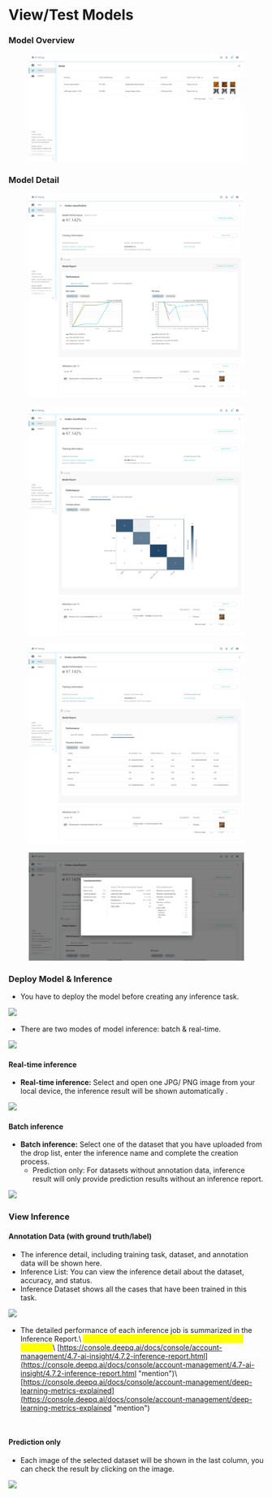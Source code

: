 # View/Test Models

### Model Overview <a href="#deploy-model--inference" id="deploy-model--inference"></a>

<figure><img src="../../../.gitbook/assets/AI_Training_Model_Overview_Example_1.png" alt=""><figcaption></figcaption></figure>

### Model Detail

<figure><img src="../../../.gitbook/assets/AI_Training_Model_Detail_1.png" alt=""><figcaption></figcaption></figure>

<figure><img src="../../../.gitbook/assets/AI_Training_Model_Detail_3.png" alt=""><figcaption></figcaption></figure>

<figure><img src="../../../.gitbook/assets/AI_Training_Model_Detail_4.png" alt=""><figcaption></figcaption></figure>

<figure><img src="../../../.gitbook/assets/AI_Training_Model_Detail_2.png" alt=""><figcaption></figcaption></figure>

### Deploy Model & Inference <a href="#deploy-model--inference" id="deploy-model--inference"></a>

* You have to deploy the model before creating any inference task.

![](https://console.deepq.ai/docs/console/.gitbook/assets/con-4-3-1.png)

* There are two modes of model inference: batch & real-time.

![](https://console.deepq.ai/docs/console/.gitbook/assets/con-4-3-0.png)

#### Real-time inference <a href="#real-time-inference" id="real-time-inference"></a>

* **Real-time inference:** Select and open one JPG/ PNG image from your local device, the inference result will be shown automatically .

![](https://console.deepq.ai/docs/console/.gitbook/assets/con-4-3-4.png)

#### Batch inference <a href="#batch-inference" id="batch-inference"></a>

* **Batch inference:** Select one of the dataset that you have uploaded from the drop list, enter the inference name and complete the creation process.
  * Prediction only: For datasets without annotation data, inference result will only provide prediction results without an inference report.

![](https://console.deepq.ai/docs/console/.gitbook/assets/con-4-3-5.png)

### View Inference <a href="#view-inference" id="view-inference"></a>

#### Annotation Data (with ground truth/label) <a href="#annotation-data-with-ground-truthlabel" id="annotation-data-with-ground-truthlabel"></a>

* The inference detail, including training task, dataset, and annotation data will be shown here.
* Inference List: You can view the inference detail about the dataset, accuracy, and status.
* Inference Dataset shows all the cases that have been trained in this task.

![](https://console.deepq.ai/docs/console/.gitbook/assets/con-4-3-6.png)

* The detailed performance of each inference job is summarized in the Inference Report.\ <mark style="color:yellow;">**For more information, please see the following sections:**</mark>\ [https://console.deepq.ai/docs/console/account-management/4.7-ai-insight/4.7.2-inference-report.html](https://console.deepq.ai/docs/console/account-management/4.7-ai-insight/4.7.2-inference-report.html "mention")\ [https://console.deepq.ai/docs/console/account-management/deep-learning-metrics-explained](https://console.deepq.ai/docs/console/account-management/deep-learning-metrics-explained "mention")

<figure><img src="https://console.deepq.ai/docs/console/.gitbook/assets/con-4-3-7-2.png" alt=""><figcaption></figcaption></figure>

#### Prediction only <a href="#prediction-only" id="prediction-only"></a>

* Each image of the selected dataset will be shown in the last column, you can check the result by clicking on the image.

![](https://console.deepq.ai/docs/console/.gitbook/assets/con-4-3-8.png)
